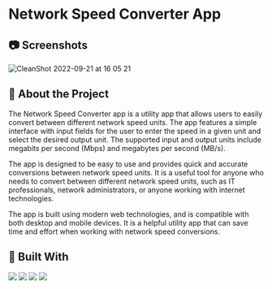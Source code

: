# Network Speed Converter App

## :camera: Screenshots

![CleanShot 2022-09-21 at 16 05 21](https://user-images.githubusercontent.com/99056343/191450160-3da45284-47e4-43d4-a9f2-86671eacc7c9.gif)

## :star2: About the Project

The Network Speed Converter app is a utility app that allows users to easily convert between different network speed units. The app features a simple interface with input fields for the user to enter the speed in a given unit and select the desired output unit. The supported input and output units include megabits per second (Mbps) and megabytes per second (MB/s).

The app is designed to be easy to use and provides quick and accurate conversions between network speed units. It is a useful tool for anyone who needs to convert between different network speed units, such as IT professionals, network administrators, or anyone working with internet technologies.

The app is built using modern web technologies, and is compatible with both desktop and mobile devices. It is a helpful utility app that can save time and effort when working with network speed conversions.

## 🔨 Built With

<p align="left"> 
  <img src="https://img.shields.io/badge/React-20232A?style=for-the-badge&logo=react&logoColor=61DAFB">
  <img src="https://img.shields.io/badge/JavaScript-323330?style=for-the-badge&logo=javascript&logoColor=F7DF1E"> 
  <img src="https://img.shields.io/badge/CSS3-1572B6?style=for-the-badge&logo=css3&logoColor=white"> 
  <img src="https://img.shields.io/badge/HTML5-E34F26?style=for-the-badge&logo=html5&logoColor=white"> 
</p>
